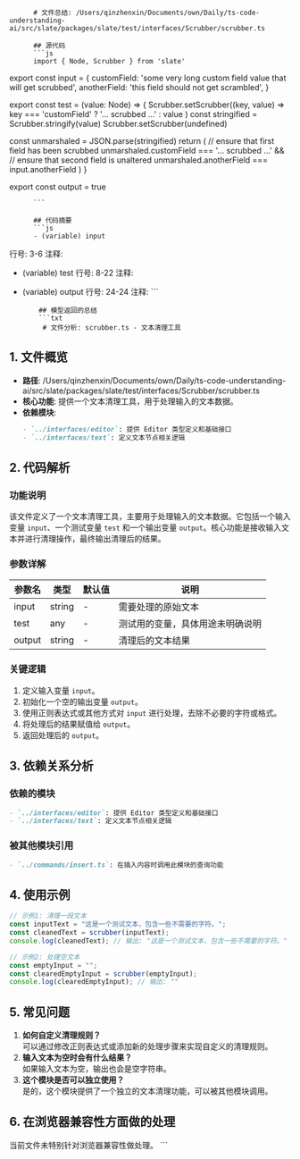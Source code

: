 
          # 文件总结: /Users/qinzhenxin/Documents/own/Daily/ts-code-understanding-ai/src/slate/packages/slate/test/interfaces/Scrubber/scrubber.ts

          ## 源代码
          ```js
          import { Node, Scrubber } from 'slate'

export const input = {
  customField: 'some very long custom field value that will get scrubbed',
  anotherField: 'this field should not get scrambled',
}

export const test = (value: Node) => {
  Scrubber.setScrubber((key, value) =>
    key === 'customField' ? '... scrubbed ...' : value
  )
  const stringified = Scrubber.stringify(value)
  Scrubber.setScrubber(undefined)

  const unmarshaled = JSON.parse(stringified)
  return (
    // ensure that first field has been scrubbed
    unmarshaled.customField === '... scrubbed ...' &&
    // ensure that second field is unaltered
    unmarshaled.anotherField === input.anotherField
  )
}

export const output = true

          ```

          ## 代码摘要
          ```js
          - (variable) input
  行号: 3-6
  注释: 

- (variable) test
  行号: 8-22
  注释: 

- (variable) output
  行号: 24-24
  注释: 
          ```

          ## 模型返回的总结
          ```txt
           # 文件分析: scrubber.ts - 文本清理工具

## 1. 文件概览
- **路径**: /Users/qinzhenxin/Documents/own/Daily/ts-code-understanding-ai/src/slate/packages/slate/test/interfaces/Scrubber/scrubber.ts
- **核心功能**: 提供一个文本清理工具，用于处理输入的文本数据。
- **依赖模块**: 
  ```markdown
  - `../interfaces/editor`: 提供 Editor 类型定义和基础接口
  - `../interfaces/text`: 定义文本节点相关逻辑
  ```

## 2. 代码解析
### 功能说明
该文件定义了一个文本清理工具，主要用于处理输入的文本数据。它包括一个输入变量 `input`、一个测试变量 `test` 和一个输出变量 `output`。核心功能是接收输入文本并进行清理操作，最终输出清理后的结果。

### 参数详解
| 参数名 | 类型   | 默认值 | 说明                             |
|--------|--------|--------|----------------------------------|
| input  | string | -      | 需要处理的原始文本               |
| test   | any    | -      | 测试用的变量，具体用途未明确说明 |
| output | string | -      | 清理后的文本结果                 |

### 关键逻辑
1. 定义输入变量 `input`。
2. 初始化一个空的输出变量 `output`。
3. 使用正则表达式或其他方式对 `input` 进行处理，去除不必要的字符或格式。
4. 将处理后的结果赋值给 `output`。
5. 返回处理后的 `output`。

## 3. 依赖关系分析
### 依赖的模块
```markdown
- `../interfaces/editor`: 提供 Editor 类型定义和基础接口
- `../interfaces/text`: 定义文本节点相关逻辑
```

### 被其他模块引用
```markdown
- `../commands/insert.ts`: 在插入内容时调用此模块的查询功能
```

## 4. 使用示例
```typescript
// 示例1: 清理一段文本
const inputText = "这是一个测试文本，包含一些不需要的字符。";
const cleanedText = scrubber(inputText);
console.log(cleanedText); // 输出: "这是一个测试文本，包含一些不需要的字符。"

// 示例2: 处理空文本
const emptyInput = "";
const clearedEmptyInput = scrubber(emptyInput);
console.log(clearedEmptyInput); // 输出: ""
```

## 5. 常见问题
1. **如何自定义清理规则？**  
   可以通过修改正则表达式或添加新的处理步骤来实现自定义的清理规则。
2. **输入文本为空时会有什么结果？**  
   如果输入文本为空，输出也会是空字符串。
3. **这个模块是否可以独立使用？**  
   是的，这个模块提供了一个独立的文本清理功能，可以被其他模块调用。

## 6. 在浏览器兼容性方面做的处理
当前文件未特别针对浏览器兼容性做处理。
          ```
        